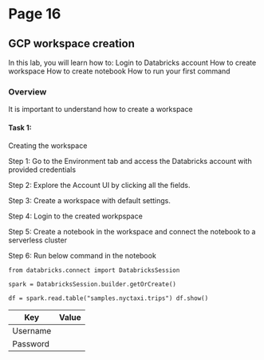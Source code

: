 # Page 16

## GCP workspace creation
In this lab, you will learn how to:
Login to Databricks account
How to create workspace
How to create notebook
How to run your first command

<inject value="appendedValue" key="DeploymentID"/>


### Overview
It is important to understand how to create a workspace

#### Task 1: 
Creating the workspace

Step 1: 
Go to the Environment tab and access the Databricks account with provided credentials

Step 2:
Explore the Account UI by clicking all the fields.

Step 3: 
Create a workspace with default settings.

Step 4:
Login to the created workpspace

Step 5:
Create a notebook in the workspace and connect the notebook to a serverless cluster

Step 6:
Run below command in the notebook

```language
from databricks.connect import DatabricksSession

spark = DatabricksSession.builder.getOrCreate()

df = spark.read.table("samples.nyctaxi.trips") df.show()
```

<table>
  <thead>
  <tr>
    <th>Key</th>
    <th>Value</th>
  </tr>
    </thead>
  <tbody>
  <tr>
    <td>Username</td>
    <td><inject key="AzureAdUserEmail" cloudname="AZURE" /></td>
  </tr>
      <tr>
    <td>Password</td>
    <td><inject key="AzureAdUserPassword" enableCopy="false" /></td>
  </tr>
  </tbody>
</table>
